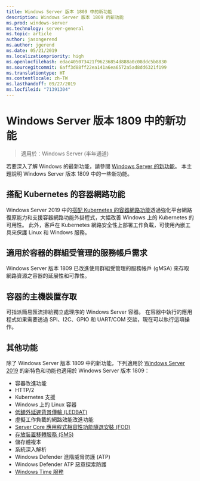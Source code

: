 ```yaml
---
title: Windows Server 版本 1809 中的新功能
description: Windows Server 版本 1809 的新功能
ms.prod: windows-server
ms.technology: server-general
ms.topic: article
author: jasongerend
ms.author: jgerend
ms.date: 05/21/2019
ms.localizationpriority: high
ms.openlocfilehash: edac405073421f96236854d888a0c08ddc5b8830
ms.sourcegitcommit: 6aff3d88ff22ea141a6ea6572a5ad8dd6321f199
ms.translationtype: HT
ms.contentlocale: zh-TW
ms.lasthandoff: 09/27/2019
ms.locfileid: "71391304"
---
```

# <a name="whats-new-in-windows-server-version-1809"></a>Windows Server 版本 1809 中的新功能

>適用於：Windows Server (半年通道)

若要深入了解 Windows 的最新功能，請參閱 [Windows Server 的新功能](whats-new-in-windows-server.md)。 本主題說明 Windows Server 版本 1809 中的一些新功能。

## <a name="container-networking-with-kubernetes"></a>搭配 Kubernetes 的容器網路功能

Windows Server 2019 中的[搭配 Kubernetes 的容器網路功能](https://docs.microsoft.com/windows-server/networking/sdn/technologies/containers/container-networking-overview)透過強化平台網路復原能力和支援容器網路功能外掛程式，大幅改善 Windows 上的 Kubernetes 的可用性。 此外，客戶在 Kubernetes 網路安全性上部署工作負載，可使用內嵌工具來保護 Linux 和 Windows 服務。

## <a name="group-managed-service-accounts-for-containers"></a>適用於容器的群組受管理的服務帳戶需求

Windows Server 版本 1809 已改進使用群組受管理的服務帳戶 (gMSA) 來存取網路資源之容器的延展性和可靠性。 

## <a name="host-device-access-for-containers"></a>容器的主機裝置存取

可指派簡易匯流排給獨立處理序的 Windows Server 容器。 在容器中執行的應用程式如果需要透過 SPI、I2C、GPIO 和 UART/COM 交談，現在可以執行這項操作。

## <a name="additional-features"></a>其他功能
除了 Windows Server 版本 1809 中的新功能，下列適用於 [Windows Server 2019](../get-started-19/get-started-19.md) 的新特色和功能也適用於 Windows Server 版本 1809：

* 容器改進功能
* HTTP/2
* Kubernetes 支援
* Windows 上的 Linux 容器
* [低額外延遲背景傳輸 (LEDBAT)](https://blogs.technet.microsoft.com/networking/2018/07/25/ledbat/)
* 虛擬工作負載的網路效能改進功能
* [Server Core 應用程式相容性功能隨選安裝 (FOD)](https://docs.microsoft.com/windows-server/get-started-19/install-fod-19)
* [存放裝置移轉服務 (SMS)](../storage/whats-new-in-storage.md#storage-spaces-direct)
* 儲存體複本
* 系統深入解析 
* Windows Defender 進階威脅防護 (ATP)
* Windows Defender ATP 惡意探索防護
* [Windows Time 服務](https://docs.microsoft.com/windows-server/networking/windows-time-service/insider-preview)

